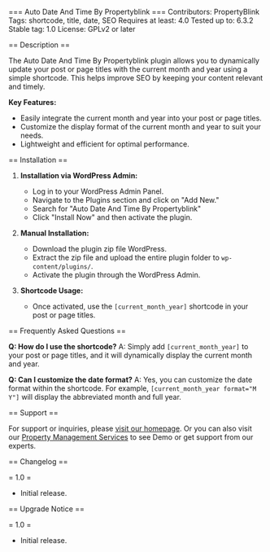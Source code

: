=== Auto Date And Time By Propertyblink ===
Contributors: PropertyBlink
Tags: shortcode, title, date, SEO
Requires at least: 4.0
Tested up to: 6.3.2
Stable tag: 1.0
License: GPLv2 or later

== Description ==

The Auto Date And Time By Propertyblink plugin allows you to dynamically update your post or page titles with the current month and year using a simple shortcode. This helps improve SEO by keeping your content relevant and timely.

**Key Features:**
- Easily integrate the current month and year into your post or page titles.
- Customize the display format of the current month and year to suit your needs.
- Lightweight and efficient for optimal performance.

== Installation ==

1. **Installation via WordPress Admin:**
   - Log in to your WordPress Admin Panel.
   - Navigate to the Plugins section and click on "Add New."
   - Search for "Auto Date And Time By Propertyblink"
   - Click "Install Now" and then activate the plugin.

2. **Manual Installation:**
   - Download the plugin zip file WordPress.
   - Extract the zip file and upload the entire plugin folder to `wp-content/plugins/`.
   - Activate the plugin through the WordPress Admin.

3. **Shortcode Usage:**
   - Once activated, use the `[current_month_year]` shortcode in your post or page titles.

== Frequently Asked Questions ==

**Q: How do I use the shortcode?**
A: Simply add `[current_month_year]` to your post or page titles, and it will dynamically display the current month and year.

**Q: Can I customize the date format?**
A: Yes, you can customize the date format within the shortcode. For example, `[current_month_year format="M Y"]` will display the abbreviated month and full year.

== Support ==

For support or inquiries, please [visit our homepage](https://propertyblink.com/).
Or you can also visit our [Property Management Services](https://propertyblink.com/property-management) to see Demo or get support from our experts.

== Changelog ==

= 1.0 =
* Initial release.

== Upgrade Notice ==

= 1.0 =
* Initial release.
